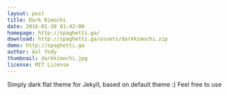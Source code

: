 ```yaml
---
layout: post
title: Dark Kimochi
date: 2016-01-30 01:42:00
homepage: http://spaghetti.ga/
download: http://spaghetti.ga/assets/darkkimochi.zip
demo: http://spaghetti.ga
author: Axl Yody
thumbnail: darkkimochi.jpg
license: MIT License
---
```


Simply dark flat theme for Jekyll, based on default theme :) Feel free to use

